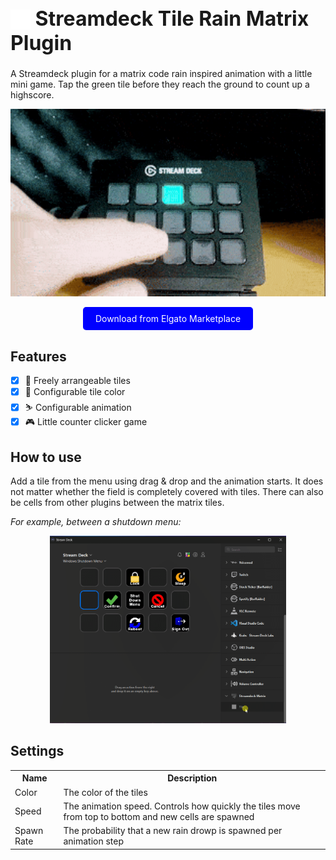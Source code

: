 <h1 style="font-size: 32px;"><img src="dude.serveny.tile-rain-matrix.sdPlugin/imgs/plugin/category-icon.png" alt="Logo" width="32" height="32" style="margin-bottom: -6px;"> Streamdeck Tile Rain Matrix Plugin</h1>

A Streamdeck plugin for a matrix code rain inspired animation with a little mini game. Tap the green tile before they reach the ground to count up a highscore.

<p align="center">
  <img src="assets/demo.gif" alt="Menu demo animation" height="300px">
</p>
<p align="center">
  <a href="https://marketplace.elgato.com/product/streamdeck-matrix-9f52e5d1-f305-4206-8973-d503eeac6d80" style="display: inline-block; padding: 10px 20px; background-color: blue; color: white; text-decoration: none; border-radius: 5px;">Download from Elgato Marketplace</a>
</p>

## Features

- [x] 🗽 Freely arrangeable tiles
- [x] 🎨 Configurable tile color
- [x] ⛷️ Configurable animation
- [x] 🎮️ Little counter clicker game

## How to use

Add a tile from the menu using drag & drop and the animation starts. It does not matter whether the field is completely covered with tiles. There can also be cells from other plugins between the matrix tiles.

_For example, between a shutdown menu:_

<p align="center">
  <img src="assets/menu-demo-animation.gif" alt="Menu demo animation" height="300px">
</p>

## Settings

<table>
  <tr><th>Name</th><th>Description</th></tr>
  <tr><td>Color</td><td>The color of the tiles</td></tr>
  <tr><td>Speed</td><td>The animation speed. Controls how quickly the tiles move from top to bottom and new cells are spawned</td></tr>
  <tr><td>Spawn Rate</td><td>The probability that a new rain drowp is spawned per animation step</td></tr>
</table>
